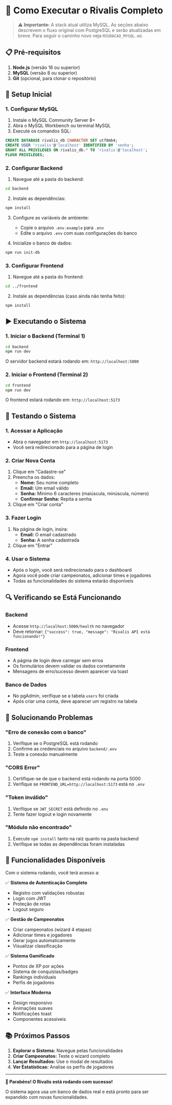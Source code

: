# 🚀 Como Executar o Rivalis Completo

> ⚠️ **Importante:** A stack atual utiliza MySQL. As seções abaixo descrevem o fluxo original com PostgreSQL e serão atualizadas em breve. Para seguir o caminho novo veja `MIGRACAO_MYSQL.md`.

## 📋 Pré-requisitos

1. **Node.js** (versão 16 ou superior)
2. **MySQL** (versão 8 ou superior)
3. **Git** (opcional, para clonar o repositório)

## 🔧 Setup Inicial

### 1. Configurar MySQL

1. Instale o MySQL Community Server 8+
2. Abra o MySQL Workbench ou terminal MySQL
3. Execute os comandos SQL:

```sql
CREATE DATABASE rivalis_db CHARACTER SET utf8mb4;
CREATE USER 'rivalis'@'localhost' IDENTIFIED BY 'senha';
GRANT ALL PRIVILEGES ON rivalis_db.* TO 'rivalis'@'localhost';
FLUSH PRIVILEGES;
```

### 2. Configurar Backend

1. Navegue até a pasta do backend:
```bash
cd backend
```

2. Instale as dependências:
```bash
npm install
```

3. Configure as variáveis de ambiente:
   - Copie o arquivo `.env.example` para `.env`
   - Edite o arquivo `.env` com suas configurações do banco

4. Inicialize o banco de dados:
```bash
npm run init-db
```

### 3. Configurar Frontend

1. Navegue até a pasta do frontend:
```bash
cd ../frontend
```

2. Instale as dependências (caso ainda não tenha feito):
```bash
npm install
```

## ▶️ Executando o Sistema

### 1. Iniciar o Backend (Terminal 1)

```bash
cd backend
npm run dev
```

O servidor backend estará rodando em: `http://localhost:5000`

### 2. Iniciar o Frontend (Terminal 2)

```bash
cd frontend
npm run dev
```

O frontend estará rodando em: `http://localhost:5173`

## 🧪 Testando o Sistema

### 1. Acessar a Aplicação
- Abra o navegador em `http://localhost:5173`
- Você será redirecionado para a página de login

### 2. Criar Nova Conta
1. Clique em "Cadastre-se"
2. Preencha os dados:
   - **Nome:** Seu nome completo
   - **Email:** Um email válido
   - **Senha:** Mínimo 6 caracteres (maiúscula, minúscula, número)
   - **Confirmar Senha:** Repita a senha
3. Clique em "Criar conta"

### 3. Fazer Login
1. Na página de login, insira:
   - **Email:** O email cadastrado
   - **Senha:** A senha cadastrada
2. Clique em "Entrar"

### 4. Usar o Sistema
- Após o login, você será redirecionado para o dashboard
- Agora você pode criar campeonatos, adicionar times e jogadores
- Todas as funcionalidades do sistema estarão disponíveis

## 🔍 Verificando se Está Funcionando

### Backend
- Acesse `http://localhost:5000/health` no navegador
- Deve retornar: `{"success": true, "message": "Rivalis API está funcionando!"}`

### Frontend
- A página de login deve carregar sem erros
- Os formulários devem validar os dados corretamente
- Mensagens de erro/sucesso devem aparecer via toast

### Banco de Dados
- No pgAdmin, verifique se a tabela `users` foi criada
- Após criar uma conta, deve aparecer um registro na tabela

## 🐛 Solucionando Problemas

### "Erro de conexão com o banco"
1. Verifique se o PostgreSQL está rodando
2. Confirme as credenciais no arquivo `backend/.env`
3. Teste a conexão manualmente

### "CORS Error"
1. Certifique-se de que o backend está rodando na porta 5000
2. Verifique se `FRONTEND_URL=http://localhost:5173` está no `.env`

### "Token inválido"
1. Verifique se `JWT_SECRET` está definido no `.env`
2. Tente fazer logout e login novamente

### "Módulo não encontrado"
1. Execute `npm install` tanto na raiz quanto na pasta backend
2. Verifique se todas as dependências foram instaladas

## 📱 Funcionalidades Disponíveis

Com o sistema rodando, você terá acesso a:

✅ **Sistema de Autenticação Completo**
- Registro com validações robustas
- Login com JWT
- Proteção de rotas
- Logout seguro

✅ **Gestão de Campeonatos**
- Criar campeonatos (wizard 4 etapas)
- Adicionar times e jogadores
- Gerar jogos automaticamente
- Visualizar classificação

✅ **Sistema Gamificado**
- Pontos de XP por ações
- Sistema de conquistas/badges
- Rankings individuais
- Perfis de jogadores

✅ **Interface Moderna**
- Design responsivo
- Animações suaves
- Notificações toast
- Componentes acessíveis

## 📚 Próximos Passos

1. **Explorar o Sistema:** Navegue pelas funcionalidades
2. **Criar Campeonatos:** Teste o wizard completo
3. **Lançar Resultados:** Use o modal de resultados
4. **Ver Estatísticas:** Analise os perfis de jogadores

---

**🎉 Parabéns! O Rivalis está rodando com sucesso!** 

O sistema agora usa um banco de dados real e está pronto para ser expandido com novas funcionalidades.